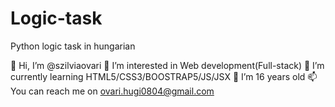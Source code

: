 # Logic-task
Python logic task in  hungarian

👋 Hi, I’m @szilviaovari
👀 I’m interested in Web development(Full-stack)
🌱 I’m currently learning HTML5/CSS3/BOOSTRAP5/JS/JSX
💞️ I’m 16 years old
📫 You can reach me on ovari.hugi0804@gmail.com
